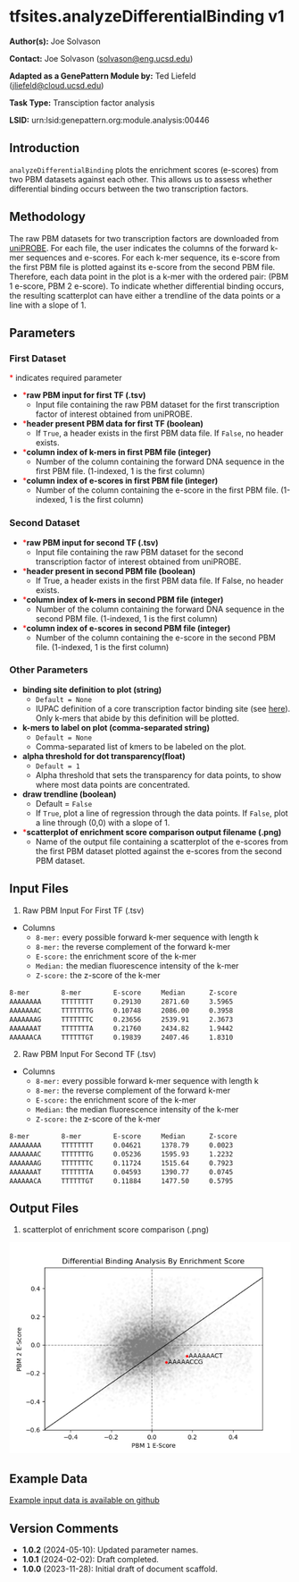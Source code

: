 # tfsites.analyzeDifferentialBinding v1

**Author(s):** Joe Solvason  

**Contact:** Joe Solvason (solvason@eng.ucsd.edu)

**Adapted as a GenePattern Module by:** Ted Liefeld (jliefeld@cloud.ucsd.edu)

**Task Type:** Transciption factor analysis

**LSID:**  urn:lsid:genepattern.org:module.analysis:00446


## Introduction

`analyzeDifferentialBinding` plots the enrichment scores (e-scores) from two PBM datasets against each other. This allows us to assess whether differential binding occurs between the two transcription factors. 


## Methodology

The raw PBM datasets for two transcription factors are downloaded from [uniPROBE](http://the_brain.bwh.harvard.edu/uniprobe/). For each file, the user indicates the columns of the forward k-mer sequences and e-scores. For each k-mer sequence, its e-score from the first PBM file is plotted against its e-score from the second PBM file. Therefore, each data point in the plot is a k-mer with the ordered pair: (PBM 1 e-score, PBM 2 e-score). To indicate whether differential binding occurs, the resulting scatterplot can have either a trendline of the data points or a line with a slope of 1. 

## Parameters

### First Dataset

<span style="color: red;">*</span> indicates required parameter

- <span style="color: red;">*</span>**raw PBM input for first TF (.tsv)**
    - Input file containing the raw PBM dataset for the first transcription factor of interest obtained from uniPROBE.
- <span style="color: red;">*</span>**header present PBM data for first TF (boolean)**
    - If `True`, a header exists in the first PBM data file. If `False`, no header exists.
- <span style="color: red;">*</span>**column index of k-mers in first PBM file (integer)**
    - Number of the column containing the forward DNA sequence in the first PBM file. (1-indexed, 1 is the first column)
- <span style="color: red;">*</span>**column index of e-scores in first PBM file (integer)**
    - Number of the column containing the e-score in the first PBM file. (1-indexed, 1 is the first column)
      
### Second Dataset

- <span style="color: red;">*</span>**raw PBM input for second TF (.tsv)**
    - Input file containing the raw PBM dataset for the second transcription factor of interest obtained from uniPROBE.
- <span style="color: red;">*</span>**header present in second PBM file (boolean)**
    - If True, a header exists in the first PBM data file. If False, no header exists.
- <span style="color: red;">*</span>**column index of k-mers in second PBM file (integer)**
    - Number of the column containing the forward DNA sequence in the second PBM file. (1-indexed, 1 is the first column)
- <span style="color: red;">*</span>**column index of e-scores in second PBM file (integer)**
    - Number of the column containing the e-score in the second PBM file. (1-indexed, 1 is the first column)

      
### Other Parameters

- **binding site definition to plot (string)**
    - `Default = None`
    - IUPAC definition of a core transcription factor binding site (see [here](https://www.bioinformatics.org/sms/iupac.html)). Only k-mers that abide by this definition will be plotted. 
- **k-mers to label on plot (comma-separated string)**
    - `Default = None`
    - Comma-separated list of kmers to be labeled on the plot.
- **alpha threshold for dot transparency(float)**
    - `Default = 1`
    - Alpha threshold that sets the transparency for data points, to show where most data points are concentrated.
- **draw trendline (boolean)**
    - Default = `False`
    - If `True`, plot a line of regression through the data points. If `False`, plot a line through (0,0) with a slope of 1.
- <span style="color: red;">*</span>**scatterplot of enrichment score comparison output filename (.png)**
    - Name of the output file containing a scatterplot of the e-scores from the first PBM dataset plotted against the e-scores from the second PBM dataset. 

## Input Files

1.  Raw PBM Input For First TF (.tsv)
- Columns
  - `8-mer:` every possible forward k-mer sequence with length k
  - `8-mer:` the reverse complement of the forward k-mer
  - `E-score:` the enrichment score of the k-mer
  - `Median:` the median fluorescence intensity of the k-mer
  - `Z-score:` the z-score of the k-mer

```
8-mer        8-mer        E-score     Median      Z-score
AAAAAAAA     TTTTTTTT     0.29130     2871.60     3.5965
AAAAAAAC     TTTTTTTG     0.10748     2086.00     0.3958
AAAAAAAG     TTTTTTTC     0.23656     2539.91     2.3673
AAAAAAAT     TTTTTTTA     0.21760     2434.82     1.9442
AAAAAACA     TTTTTTGT     0.19839     2407.46     1.8310
```

2.  Raw PBM Input For Second TF (.tsv)
- Columns
  - `8-mer:` every possible forward k-mer sequence with length k
  - `8-mer:` the reverse complement of the forward k-mer
  - `E-score:` the enrichment score of the k-mer
  - `Median:` the median fluorescence intensity of the k-mer
  - `Z-score:` the z-score of the k-mer

```
8-mer        8-mer        E-score     Median      Z-score
AAAAAAAA     TTTTTTTT     0.04621     1378.79     0.0023
AAAAAAAC     TTTTTTTG     0.05236     1595.93     1.2232
AAAAAAAG     TTTTTTTC     0.11724     1515.64     0.7923
AAAAAAAT     TTTTTTTA     0.04593     1390.77     0.0745
AAAAAACA     TTTTTTGT     0.11884     1477.50     0.5795
```
       
## Output Files

  1. scatterplot of enrichment score comparison (.png)

   <img src="./02-output-ets-gata4-diff-analysis.png"/>
    
  
## Example Data

[Example input data is available on github](https://github.com/genepattern/tfsites.annotateTfSites/data)
    
    
## Version Comments


- **1.0.2** (2024-05-10): Updated parameter names.
- **1.0.1** (2024-02-02): Draft completed.
- **1.0.0** (2023-11-28): Initial draft of document scaffold.
